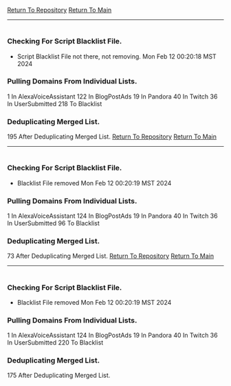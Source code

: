 [Return To Repository](https://github.com/DigitalWarrior/piholeparser/)
[Return To Main](https://github.com/DigitalWarrior/piholeparser/blob/master/RecentRunLogs/Mainlog.md)
____________________________________
# 
### Checking For Script Blacklist File.
* Script Blacklist File not there, not removing. Mon Feb 12 00:20:18 MST 2024
### Pulling Domains From Individual Lists.
1 In AlexaVoiceAssistant
122 In BlogPostAds
19 In Pandora
40 In Twitch
36 In UserSubmitted
218 To Blacklist
### Deduplicating Merged List.
195 After Deduplicating Merged List.
[Return To Repository](https://github.com/DigitalWarrior/piholeparser/)
[Return To Main](https://github.com/DigitalWarrior/piholeparser/blob/master/RecentRunLogs/Mainlog.md)
____________________________________
# 
### Checking For Script Blacklist File.
* Blacklist File removed Mon Feb 12 00:20:19 MST 2024
### Pulling Domains From Individual Lists.
1 In AlexaVoiceAssistant
124 In BlogPostAds
19 In Pandora
40 In Twitch
36 In UserSubmitted
96 To Blacklist
### Deduplicating Merged List.
73 After Deduplicating Merged List.
[Return To Repository](https://github.com/DigitalWarrior/piholeparser/)
[Return To Main](https://github.com/DigitalWarrior/piholeparser/blob/master/RecentRunLogs/Mainlog.md)
____________________________________
# 
### Checking For Script Blacklist File.
* Blacklist File removed Mon Feb 12 00:20:19 MST 2024
### Pulling Domains From Individual Lists.
1 In AlexaVoiceAssistant
124 In BlogPostAds
19 In Pandora
40 In Twitch
36 In UserSubmitted
220 To Blacklist
### Deduplicating Merged List.
175 After Deduplicating Merged List.

